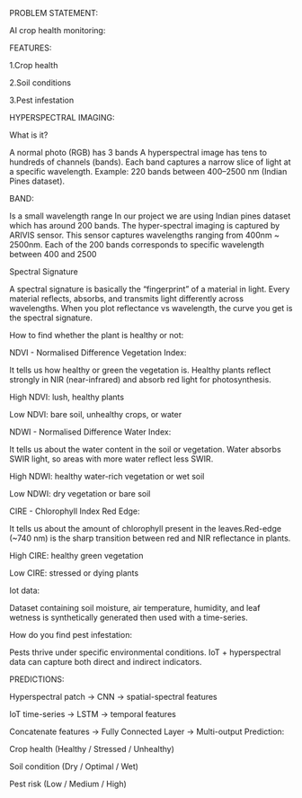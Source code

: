 PROBLEM STATEMENT:

AI crop health monitoring:

FEATURES:

1.Crop health

2.Soil conditions

3.Pest infestation

HYPERSPECTRAL IMAGING:

What is it?

A normal photo (RGB) has 3 bands
A hyperspectral image has tens to hundreds of channels (bands).
Each band captures a narrow slice of light at a specific wavelength.
Example: 220 bands between 400–2500 nm (Indian Pines dataset).

BAND: 

Is a small wavelength range 
In our project we are using Indian pines dataset which has around 200 bands. The hyper-spectral imaging is captured by ARIVIS sensor. This sensor captures wavelengths ranging from 400nm ~ 2500nm. Each of the 200 bands corresponds to specific wavelength between 400 and 2500

 Spectral Signature
 
A spectral signature is basically the “fingerprint” of a material in light.
Every material reflects, absorbs, and transmits light differently across wavelengths.
When you plot reflectance vs wavelength, the curve you get is the spectral signature.

How to find whether the plant is healthy or not:

NDVI - Normalised Difference Vegetation Index:

It tells us how healthy or green the vegetation is.
Healthy plants reflect strongly in NIR (near-infrared) and absorb red light for photosynthesis.

High NDVI: lush, healthy plants

Low NDVI: bare soil, unhealthy crops, or water

NDWI - Normalised Difference Water Index:

It tells us about the water content in the soil or vegetation.
Water absorbs SWIR light, so areas with more water reflect less SWIR.

High NDWI: healthy water-rich vegetation or wet soil

Low NDWI: dry vegetation or bare soil

CIRE - Chlorophyll Index Red Edge:

It tells us about the amount of chlorophyll present in the leaves.Red-edge (~740 nm) is the sharp transition between red and NIR reflectance in plants.

High CIRE: healthy green vegetation

Low CIRE: stressed or dying plants

Iot data:

Dataset containing soil moisture, air temperature, humidity, and leaf wetness is synthetically generated then used with a time-series.

How do you find pest infestation:

Pests thrive under specific environmental conditions. IoT + hyperspectral data can capture both direct and indirect indicators.


PREDICTIONS:

Hyperspectral patch → CNN → spatial-spectral features

IoT time-series → LSTM → temporal features

Concatenate features → Fully Connected Layer → Multi-output Prediction:

Crop health (Healthy / Stressed / Unhealthy)

Soil condition (Dry / Optimal / Wet)

Pest risk (Low / Medium / High)
